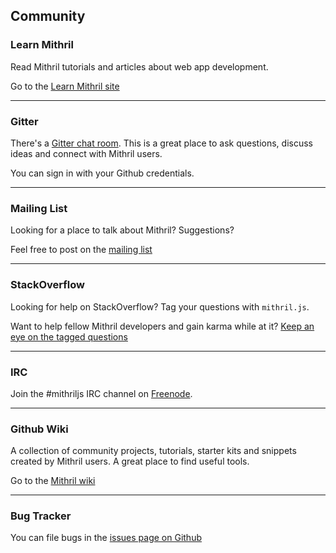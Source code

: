 ## Community

### Learn Mithril

Read Mithril tutorials and articles about web app development.

Go to the [Learn Mithril site](http://lhorie.github.io/mithril-blog)

---

### Gitter

There's a [Gitter chat room](https://gitter.im/lhorie/mithril.js). This is a great place to ask questions, discuss ideas and connect with Mithril users.

You can sign in with your Github credentials. 

---

### Mailing List

Looking for a place to talk about Mithril? Suggestions?

Feel free to post on the [mailing list](https://groups.google.com/forum/#!forum/mithriljs)

---

### StackOverflow

Looking for help on StackOverflow? Tag your questions with `mithril.js`.

Want to help fellow Mithril developers and gain karma while at it? [Keep an eye on the tagged questions](http://stackoverflow.com/questions/tagged/mithril.js)

---

### IRC

Join the #mithriljs IRC channel on [Freenode](http://webchat.freenode.net).

---

### Github Wiki

A collection of community projects, tutorials, starter kits and snippets created by Mithril users. A great place to find useful tools.

Go to the [Mithril wiki](https://github.com/lhorie/mithril.js/wiki)

---

### Bug Tracker

You can file bugs in the [issues page on Github](https://github.com/lhorie/mithril.js/issues?state=open)
